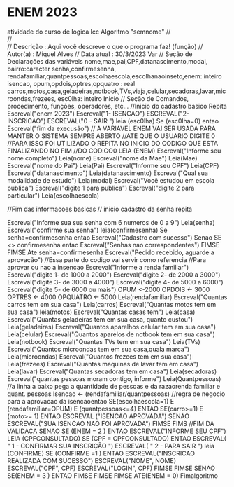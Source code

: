 # ENEM 2023
atividade do curso de logica lcc
Algoritmo "semnome"
//  
//  
// Descrição   : Aqui você descreve o que o programa faz! (função)
// Autor(a)    : Miquel Alves 
// Data atual  : 30/3/2023
Var
// Seção de Declarações das variáveis 
nome,mae,pai,CPF,datanascimento,modal, bairro:caracter
senha,confirmesenha, rendafamiliar,quantpessoas,escolhaescola,escolhanaoinseto,enem: inteiro
isencao, opum,opdois,optres,opquatro : real
carros,motos,casa,geladeiras,notbook,TVs,viaja,celular,secadoras,lavar,microondas,frezees, esc0lha: inteiro
Inicio
// Seção de Comandos, procedimento, funções, operadores, etc... 
//Inicio do cadastro basico
Repita
Escreval("enem 2023")
Escreval("1- ISENCAO")
ESCREVAL("2- INSCRICAO")
ESCREVAL("0 - SAIR ")
leia (esc0lha)
Se (esc0lha=0) entao
Escreval("fim da execusão")
// A VARIAVEL ENEM VAI SER USADA PARA MANTER O SISTEMA SEMPRE ABERTO
//ATE QUE O USUARIO DIGITE 0
//PARA ISSO FOI UTILIZADO O REPITA NO INICIO DO CODIGO QUE ESTA FINALIZANDO NO FIM
//DO CODIGO0
LEIA (ENEM)
Escreval("Informe seu nome completo")
Leia(nome)
Escreval("nome da Mae")
Leia(Mae)
Escreval("nome do Pai")
Leia(Pai)
Escreval("Informe seu CPF")
Leia(CPF)
Escreval("datanascimento")
Leia(datanascimento)
Escreval("Qual sua modalidade de estudo")
Leia(modal)
Escreval("Você estudou em escola publica")
Escreval("digite 1 para publica")
Escreval("digite 2 para particular")
Leia(escolhaescola)

//Fim das informacoes basicas
// inicio cadastro da senha
repita

Escreval("Informe sua sua senha com 6 numeros de 0 a 9")
Leia(senha)
Escreval("confirme sua senha")
leia(confirmesenha)
Se senha=confirmesenha entao
Escreval("Cadastro com sucesso")
Senao
SE <> confirmesenha entao
Escreval("Senhas nao correspondentes")
FIMSE
FIMSE
Ate senha=confirmesenha
Escreval("Pedido recebido, aguarde a aprovação")
//Essa parte do codigo vai servir como referencia
//Para aprovar ou nao a insencao
Escreval("Informe a renda familiar")
Escreval("digite 1- de 1000 a 2000")
Escreval("digite 2- de 2000 a 3000")
Escreval("digite 3- de 3000 a 4000")
Escreval("digite 4- de 5000 a 6000")
Escreval("digite 5- de 6000 ou mais")
OPUM <-2000
OPDOIS <- 3000
OPTRES <- 4000
OPQUATRO <- 5000
Leia(rendafamiliar)
Escreval("Quantas carros tem em sua casa")
Leia(carros)
Escreval("Quantas motos tem em sua casa")
leia(motos)
Escreval("Quantas casas tem")
Leia(casa)
Escreval("Quantas geladeiras tem em sua casa, quanto custou")
Leia(geladeiras)
Escreval("Quantos aparelhos celular tem em sua casa")
Leia(celular)
Escreval("Quantos aparelos de notbook tem em sua casa")
Leia(notbook)
Escreval("Quantas TVs tem em sua casa")
Leia(TVs)
Escreval("Quantos microondas tem em sua casa,quala marca")
Leia(microondas)
Escreval("Quantos frezees tem em sua casa")
Leia(frezees)
Escreval("Quantas maquinas de lavar tem em casa")
Leia(lavar)
Escreval("Quantas secadoras tem em casa")
Leia(secadoras)
Escreval("quantas pessoas moram contigo, informe")
Leia(Quantpessoas)
//a linha a baixo pega a quantidade de pessoas e da razaorenda familiar e quant. pessoas
Isencao <- (rendafamiliar/quantpessoas)
//regra de negocio para a aprovacao da isencaoentao
SE(escolhaescola=1) E (rendafamiliar=OPUM) E (quantpessoas<=4) ENTAO
SE(carro>=1) E (moto>= 1) ENTAO
ESCREVAL ("ISENCAO APROVADA")
SENAO
ESCREVAL("SUA ISENCAO NAO FOI APROVADA")         FIMSE         FIMS        //FIM DA VALIDACA      SENAO
SE (ENEM = 2 ) ENTAO
ESCREVAL("INFORME SEU CPF")
LEIA (CPFCONSULTADO)            SE (CPF = CPFCONSULTADO) ENTAO
ESCREVAL( " 1 - CONFIRMAR SUA INSCRIÇÃO ")
ESCREVAL( " 2 - PARA SAIR ")
leia (CONFIRME)
SE (CONFIRME =1 ) ENTAO
ESCREVAL("INSCRICAO REALIZADA COM SUCESSO")
ESCREVAL("NOME", NOME)
ESCREVAL("CPF",  CPF)
ESCREVAL("LOGIN", CPF)
FIMSE
FIMSE
SENAO
SE(ENEM = 3 ) ENTAO
FIMSE
FIMSE
FIMSE
ATE(ENEM = 0)
Fimalgoritmo
